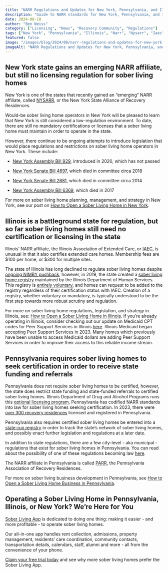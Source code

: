 ```yaml
---
title: "NARR Regulations and Updates for New York, Pennsylvania, and Illinois Sober Living Homes"
description: "Guide to NARR standards for New York, Pennsylvania, and Illinois sober living homes. Key info for operators."
date: 2024-08-18
author: "Ben Weiss"
category: ["Licensing", "News", "Recovery Community", "Regulations"]
tags: ["New York", "Pennsylvania", "Illinois", "Narr", "Nysarr", "Iaec", "Parr"]
featured: false
image: "/images/blog/2024/08/narr-regulations-and-updates-for-new-york-pennsylvania-and-illinois-sober-living-homes/featured.jpg"
imageAlt: "NARR Regulations and Updates for New York, Pennsylvania, and Illinois Sober Living Homes"
---
```


## New York state gains an emerging NARR affiliate, but still no licensing regulation for sober living homes

New York is one of the states that recently gained an “emerging” NARR affiliate, called [NYSARR](<https://www.nysarr.org/>), or the New York State Alliance of Recovery Residences. 

Would-be sober living home operators in New York will be pleased to learn that New York is still considered a low-regulation environment. To date, there are still no mandatory certifications or licenses that a sober living home must maintain in order to operate in the state.

However, there continue to be ongoing attempts to introduce legislation that would place regulations and restrictions on sober living home operators in New York. These include: 

  * [New York Assembly Bill 929](<https://www.nysenate.gov/legislation/bills/2019/A929>), introduced in 2020, which has not passed 

  * [New York Senate Bill 4697](<https://legiscan.com/NY/bill/S04697/2013>), which died in committee circa 2018

  * [New York Senate Bill 2681](<https://legiscan.com/NY/bill/S02681/2019>), which died in committee circa 2014

  * [New York Assembly Bill 6369](<https://legiscan.com/NY/text/A06369/id/1547451>), which died in 2017 

For more on sober living home planning, management, and strategy in New York, see our post on [How to Open a Sober Living Home in New York](<https://soberlivingapp.com/sober-living-app-blog/2022/12/8/how-to-open-a-sober-living-home-in-new-york>).

## Illinois is a battleground state for regulation, but so far sober living homes still need no certification or licensing in the state

Illinois’ NARR affiliate, the Illinois Association of Extended Care, or [IAEC](<https://www.iaecrecoveryillinois.org/>), is unusual in that it also certifies extended care homes. Membership fees are $100 per home, or $300 for multiple sites.

The state of Illinois has long declined to regulate sober living homes despite [ongoing NIMBY pushback](<https://www.thetelegraph.com/news/article/new-men-s-home-alton-prompts-neighbors-concerns-18393953.php>), however, in 2019, the state created a [sober living home registry](<https://www.dhs.state.il.us/page.aspx?item=115597>) maintained by the Illinois Department of Human Services. This registry is [entirely voluntary](<https://abc7chicago.com/sober-living-halfway-house-recovery-home-oxford/5718891/>), and homes can request to be added to the registry regardless of their certification status with IAEC. Creation of a registry, whether voluntary or mandatory, is typically understood to be the first step towards more robust scrutiny and regulation. 

For more on sober living home regulations, legislation, and strategy in Illinois, see: [How to Open a Sober Living Home in Illinois](<https://soberlivingapp.com/sober-living-app-blog/2021/11/9/how-to-open-a-sober-living-home-in-illinois>). If you’re already operating in Illinois, consider checking out our update on Medicaid CPT codes for Peer Support Services in Illinois [here](<https://soberlivingapp.com/sober-living-app-blog/2024/6/2/what-cpt-billing-code-should-sober-living-homes-use-for-peer-support-services-in-illinois-ohio-georgia-north-carolina-and-michigan>). Illinois Medicaid began accepting Peer Support Services in 2023. Many homes which previously have been unable to access Medicaid dollars are adding Peer Support Services in order to improve their access to this reliable income stream. 

## Pennsylvania requires sober living homes to seek certification in order to receive state funding and referrals

Pennsylvania does not require sober living homes to be certified, however, the state does restrict state funding and state-funded referrals to certified sober living homes. Illinois Department of Drug and Alcohol Programs runs this [optional licensing program](<https://www.ddap.pa.gov/Licensing/Pages/Licensing.aspx>). Pennsylvania has codified NARR standards into law for sober living homes seeking certification. In 2023, there were [over 300 recovery residences](<https://paproviders.org/more-than-300-recovery-houses-now-licensed-in-pennsylvania/>) licensed and registered in Pennsylvania. 

Pennsylvania also requires certified sober living homes be entered into a [state-run registry](<https://www.ddap.pa.gov/Get%20Help%20Now/Pages/Licensed-Recovery-Houses.aspx>) in order to track the state’s network of sober living homes, and possibly enact further legislation and regulations at a later date. 

In addition to state regulations, there are a few city-level - aka municipal - regulations that exist for sober living homes in Pennsylvania. You can read about the possibility of one of these regulations becoming law [here](<https://www.pottsmerc.com/2024/02/10/pottstown-eyes-local-regulation-of-sober-homes-for-recovering-addicts-alcoholics/>). 

The NARR affiliate in Pennsylvania is called [PARR](<https://www.parronline.org/>), the Pennsylvania Association of Recovery Residences. 

For more on sober living business development in Pennsylvania, see [How to Open a Sober Living Home Business in Pennsylvania](<https://soberlivingapp.com/sober-living-app-blog/2021/10/26/how-to-open-a-sober-living-home-business-in-pennsylvania>).

## Operating a Sober Living Home in Pennsylvania, Illinois, or New York? We’re Here for You

[Sober Living App](</>) is dedicated to doing one thing: making it easier - and more profitable - to operate sober living homes. 

Our all-in-one app handles rent collection, admissions, property management, residents’ care coordination, community contacts, transportation details, calendars, staff, alumni and more - all from the convenience of your phone.

[Claim your free trial today](<https://behavehealth.com/get-started?__hstc=135632115.075701b9fb7ccd58adc7b5b57a792227.1708902226082.1722205853113.1722795767849.32&__hssc=135632115.7.1722795767849&__hsfp=3530606189>) and see why more sober living homes prefer the Sober Living App.